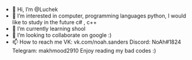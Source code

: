 - 👋 Hi, I’m @Luchek
- 👀 I’m interested in computer, programming languages python, I would like to study in the future c# , c++
- 🌱 I’m currently learning shool
- 💞️ I’m looking to collaborate on google :)
- 📫 How to reach me 
VK: vk.com/noah.sanders
Discord: NoAh#1824
Telegram: makhmood2910
Enjoy reading my bad codes :)
